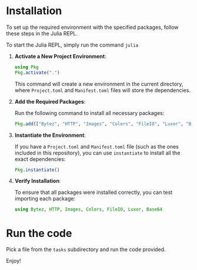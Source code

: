 # Installation

To set up the required environment with the specified packages, follow these steps in the Julia REPL.

To start the Julia REPL, simply run the command `julia`

1. **Activate a New Project Environment**:
   
   ```julia
   using Pkg
   Pkg.activate(".")
   ```

   This command will create a new environment in the current directory, where `Project.toml` and `Manifest.toml` files will store the dependencies.

2. **Add the Required Packages**:

   Run the following command to install all necessary packages:

   ```julia
   Pkg.add(["Bytez", "HTTP", "Images", "Colors", "FileIO", "Luxor", "Base64"])
   ```

3. **Instantiate the Environment**:

   If you have a `Project.toml` and `Manifest.toml` file (such as the ones included in this repository), you can use `instantiate` to install all the exact dependencies:

   ```julia
   Pkg.instantiate()
   ```

4. **Verify Installation**:

   To ensure that all packages were installed correctly, you can test importing each package:

   ```julia
   using Bytez, HTTP, Images, Colors, FileIO, Luxor, Base64
   ```

# Run the code

Pick a file from the `tasks` subdirectory and run the code provided. 

Enjoy!